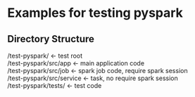 # Examples for testing pyspark

## Directory Structure
/test-pyspark/              <- test root  
/test-pyspark/src/app       <- main application code  
/test-pyspark/src/job       <- spark job code, require spark session  
/test-pyspark/src/service   <- task, no require spark session  
/test-pyspark/tests/ <- test code  